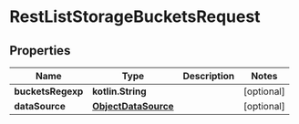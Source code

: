 
# RestListStorageBucketsRequest

## Properties
| Name | Type | Description | Notes |
| ------------ | ------------- | ------------- | ------------- |
| **bucketsRegexp** | **kotlin.String** |  |  [optional] |
| **dataSource** | [**ObjectDataSource**](ObjectDataSource.md) |  |  [optional] |
